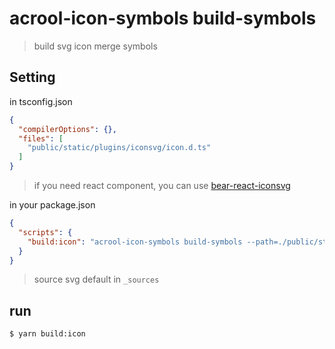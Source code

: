 # acrool-icon-symbols build-symbols

> build svg icon merge symbols


## Setting 

in tsconfig.json
```json
{
  "compilerOptions": {},
  "files": [
    "public/static/plugins/iconsvg/icon.d.ts"
  ]
}
```

> if you need react component, you can use [bear-react-iconsvg](https://github.com/imagine10255/bear-react-iconsvg)

in your package.json
```json
{
  "scripts": {
    "build:icon": "acrool-icon-symbols build-symbols --path=./public/static/plugins/iconsvg"
  }
}
```

> source svg default in `_sources`

## run

```bash
$ yarn build:icon
```
